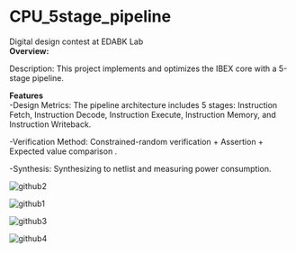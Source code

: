 # CPU_5stage_pipeline
Digital design contest at EDABK Lab   
<span style="font-size: 120 px;">**Overview:**</span>

Description: This project implements and optimizes the IBEX core with a 5-stage pipeline.

<span style="font-size: 120 px;">**Features**</span>  
-Design Metrics: The pipeline architecture includes 5 stages: Instruction Fetch, Instruction Decode, Instruction Execute, Instruction Memory, and Instruction Writeback.

-Verification Method: Constrained-random verification + Assertion + Expected value comparison .

-Synthesis: Synthesizing to netlist and measuring power consumption.

![github2](https://github.com/user-attachments/assets/cca8d703-f45d-44c4-bafb-9533e0a033e7)

![github1](https://github.com/user-attachments/assets/3b6e3688-43a3-472e-a07f-fe402143d447)


![github3](https://github.com/user-attachments/assets/028978a9-d3ae-4c86-b894-0c01caeef0e9)


![github4](https://github.com/user-attachments/assets/1b3c9524-9112-44cf-8db2-f6b93f377aa4)
